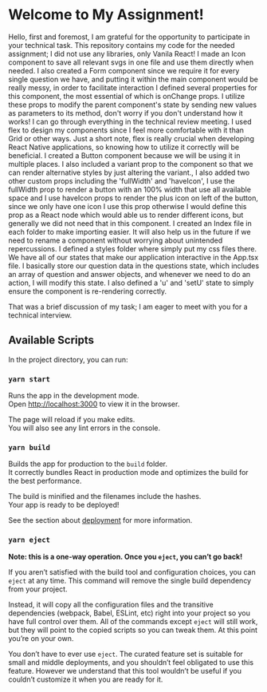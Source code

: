 # Welcome to My Assignment!

Hello, first and foremost, I am grateful for the opportunity to participate in your technical task.
This repository contains my code for the needed assignment; I did not use any libraries, only Vanila React!
I made an Icon component to save all relevant svgs in one file and use them directly when needed.
I also created a Form component since we require it for every single question we have, and putting it within the main component would be really messy, in order to facilitate interaction I defined several properties for this component, the most essential of which is onChange props. I utilize these props to modify the parent component's state by sending new values as parameters to its method, don't worry if you don't understand how it works! I can go through everything in the technical review meeting.
I used flex to design my components since I feel more comfortable with it than Grid or other ways. Just a short note, flex is really crucial when developing React Native applications, so knowing how to utilize it correctly will be beneficial.
I created a Button component because we will be using it in multiple places. I also included a variant prop to the component so that we can render alternative styles by just altering the variant., I also added two other custom props including the 'fullWidth' and 'haveIcon', I use the fullWidth prop to render a button with an 100% width that use all available space and I use haveIcon props to render the plus icon on left of the button, since we only have one icon I use this prop otherwise I would define this prop as a React node which would able us to render different icons, but generally we did not need that in this component.
I created an Index file in each folder to make importing easier. It will also help us in the future if we need to rename a component without worrying about unintended repercussions.
I defined a styles folder where simply put my css files there.
We have all of our states that make our application interactive in the App.tsx file. I basically store our question data in the questions state, which includes an array of question and answer objects, and whenever we need to do an action, I will modify this state. I also defined a 'u' and 'setU' state to simply ensure the component is re-rendering correctly.

That was a brief discussion of my task; I am eager to meet with you for a technical interview.

## Available Scripts

In the project directory, you can run:

### `yarn start`

Runs the app in the development mode.\
Open [http://localhost:3000](http://localhost:3000) to view it in the browser.

The page will reload if you make edits.\
You will also see any lint errors in the console.

### `yarn build`

Builds the app for production to the `build` folder.\
It correctly bundles React in production mode and optimizes the build for the best performance.

The build is minified and the filenames include the hashes.\
Your app is ready to be deployed!

See the section about [deployment](https://facebook.github.io/create-react-app/docs/deployment) for more information.

### `yarn eject`

**Note: this is a one-way operation. Once you `eject`, you can’t go back!**

If you aren’t satisfied with the build tool and configuration choices, you can `eject` at any time. This command will remove the single build dependency from your project.

Instead, it will copy all the configuration files and the transitive dependencies (webpack, Babel, ESLint, etc) right into your project so you have full control over them. All of the commands except `eject` will still work, but they will point to the copied scripts so you can tweak them. At this point you’re on your own.

You don’t have to ever use `eject`. The curated feature set is suitable for small and middle deployments, and you shouldn’t feel obligated to use this feature. However we understand that this tool wouldn’t be useful if you couldn’t customize it when you are ready for it.
